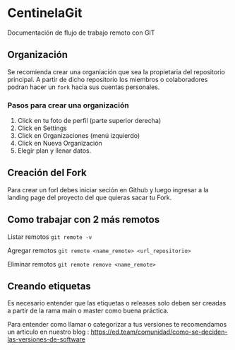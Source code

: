 # CentinelaGit
Documentación de flujo de trabajo remoto con GIT

## Organización

Se recomienda crear una organiación que sea la propietaria del repositorio principal. A partir de dicho repositorio los miembros o colaboradores podran hacer un ```fork``` hacia sus cuentas personales.

### Pasos para crear una organización
1. Click en tu foto de perfil (parte superior derecha)
2. Click en Settings
3. Click en Organizaciones (menú izquierdo)
4. Click en Nueva Organización
5. Elegir plan y llenar datos.

## Creación del Fork

Para crear un forl debes iniciar seción en Github y luego ingresar a la landing page del proyecto del que quieras sacar tu Fork.

## Como trabajar con 2 más remotos

Listar remotos
`git remote -v`

Agregar remotos
`git remote <name_remote> <url_repositorio>`

Eliminar remotos
`git remote remove <name_remote>`

## Creando etiquetas

Es necesario entender que las etiquetas o releases solo deben ser creadas a partir de la rama main o master como buena práctica.

Para entender como llamar o categorizar a tus versiones te recomendamos un articulo en nuestro blog
: https://ed.team/comunidad/como-se-deciden-las-versiones-de-software
